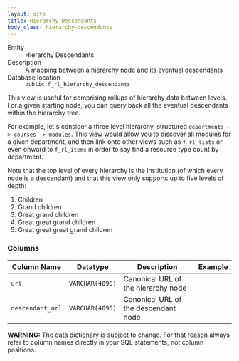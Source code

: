 ```yaml
---
layout: site
title: Hierarchy Descendants
body_class: hierarchy-descendants
---
```


<dl>
  <dt>Entity</dt>
  <dd>Hierarchy Descendants</dd>

  <dt>Description</dt>
  <dd>A mapping between a hierarchy node and its eventual descendants</dd>

  <dt>Database location</dt>
  <dd><code>public.f_rl_hierarchy_descendants</code></dd>
</dl>

This view is useful for comprising rollups of hierarchy data between levels. For a given starting
node, you can query back all the eventual descendants within the hierarchy tree.

For example, let's consider a three level hierarchy, structured `departments -> courses -> modules`.
This view would allow you to discover all modules for a given department, and then link onto other
views such as `f_rl_lists` or even onward to `f_rl_items` in order to say find a resource type count
by department.

Note that the top level of every hierarchy is the institution (of which every node is a descendant)
and that this view only supports up to five levels of depth:

1. Children
1. Grand children
1. Great grand children
1. Great great grand children
1. Great great great grand children

### Columns

| Column Name | Datatype | Description  | Example
| --- | --- | --- | ---------- | 
| `url` | `VARCHAR(4096)` | Canonical URL of the hierarchy node |  |
| `descendant_url` | `VARCHAR(4096)` | Canonical URL of the descendant node  |  |

**WARNING:** The data dictionary is subject to change. For that reason always refer to column names directly in your SQL statements, not column positions.

